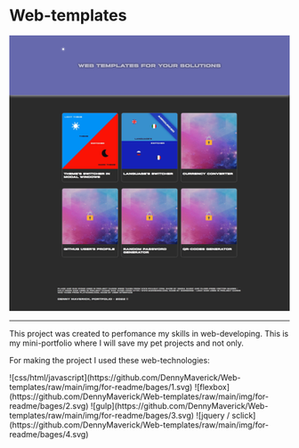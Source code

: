 # Web-templates

![Picture to the project](https://github.com/DennyMaverick/Web-templates/raw/main/img/for-readme/dark.png)

***

<p>This project was created to perfomance my skills in web-developing. This is my mini-portfolio where I will save my pet projects and not only. </p> 
<p>For making the project I used these web-technologies: </p>
![css/html/javascript](https://github.com/DennyMaverick/Web-templates/raw/main/img/for-readme/bages/1.svg)
  ![flexbox](https://github.com/DennyMaverick/Web-templates/raw/main/img/for-readme/bages/2.svg)  ![gulp](https://github.com/DennyMaverick/Web-templates/raw/main/img/for-readme/bages/3.svg) ![jquery / sclick](https://github.com/DennyMaverick/Web-templates/raw/main/img/for-readme/bages/4.svg) 




